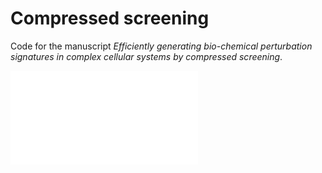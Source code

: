 # Compressed screening

Code for the manuscript *Efficiently generating bio-chemical perturbation signatures in complex cellular systems by compressed screening*.

![compressedScreening](compressed_screening.pdf)
